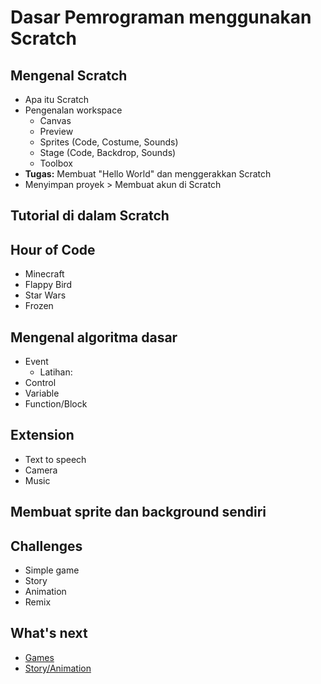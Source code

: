 # Dasar Pemrograman menggunakan Scratch

## Mengenal Scratch
- Apa itu Scratch
- Pengenalan workspace
  - Canvas
  - Preview
  - Sprites (Code, Costume, Sounds)
  - Stage (Code, Backdrop, Sounds)
  - Toolbox
- **Tugas:** Membuat "Hello World" dan menggerakkan Scratch
- Menyimpan proyek > Membuat akun di Scratch

## Tutorial di dalam Scratch

## Hour of Code
- Minecraft
- Flappy Bird
- Star Wars
- Frozen

## Mengenal algoritma dasar
- Event
  - Latihan: 
- Control
- Variable
- Function/Block

## Extension
- Text to speech
- Camera
- Music

## Membuat sprite dan background sendiri


## Challenges
- Simple game
- Story
- Animation
- Remix

## What's next
- [Games](Easy-Games.md)
- [Story/Animation](Story-Animation.md)
